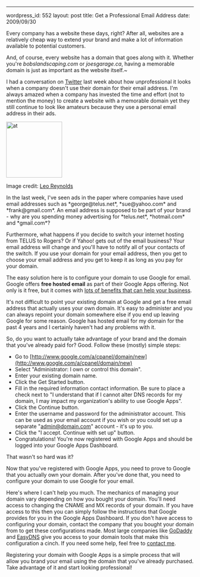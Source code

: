 --- 
wordpress_id: 552
layout: post
title: Get a Professional Email Address
date: 2009/09/30

Every company has a website these days, right?  After all, websites are a relatively cheap way to extend your brand and  make a lot of information available to potential customers.

And, of course, every website has a domain that goes along with it.  Whether you're *bobslandscaping.com* or *joesgarage.ca*, having a memorable domain is just as important as the website itself.~

I had a conversation on [Twitter](http://www.twitter.com/mm53bar) last week about how unprofessional it looks when a company doesn't use their domain for their email address.  I'm always amazed when a company has invested the time and effort (not to mention the money) to create a website with a memorable domain yet they still continue to look like amateurs because they use a personal email address in their ads.  

<div class="left"><img src="http://www.sideline.ca/wp-content/uploads/2009/09/at-150x150.jpg" alt="at" title="at" width="150" height="150" /><p class="caption">Image credit: <a href="http://www.flickr.com/photos/lwr/188599518/">Leo Reynolds</a></p></div>In the last week, I've seen ads in the paper where companies have used email addresses such as *george@telus.net*, *sue@yahoo.com* and *frank@gmail.com*.  An email address is supposed to be part of your brand - why are you spending money advertising for *telus.net*, *hotmail.com* and *gmail.com*?

Furthermore, what happens if you decide to switch your internet hosting from TELUS to Rogers?  Or if Yahoo! gets out of the email business?  Your email address will change and you'll have to notify all of your contacts of the switch.  If you use your domain for your email address, then you get to choose your email address and you get to keep it as long as you pay for your domain.

The easy solution here is to configure your domain to use Google for email.  Google offers **free hosted email** as part of their Google Apps offering.  Not only is it free, but it comes with [lots of benefits that can help your business](http://www.google.com/apps/intl/en/business/details.html).

It's not difficult to point your existing domain at Google and get a free email address that actually uses your own domain.  It's easy to administer and you can always repoint your domain somewhere else if you end up leaving Google for some reason.  Google has hosted email for my domain for the past 4 years and I certainly haven't had any problems with it.

So, do you want to actually take advantage of your brand and the domain that you've already paid for?  Good.  Follow these (mostly) simple steps:

*  Go to [http://www.google.com/a/cpanel/domain/new](http://www.google.com/a/cpanel/domain/new)
*  Select "Administrator: I own or control this domain".
*  Enter your existing domain name.
*  Click the Get Started button.
*  Fill in the required information contact information.  Be sure to place a check next to "I understand that if I cannot alter DNS records for my domain, I may impact my organization's ability to use Google Apps".
*  Click the Continue button.
*  Enter the username and password for the administrator account.  This can be used as your email account if you wish or you could set up a separate "admin@domain.com" account - it's up to you.
*  Click the "I accept. Continue with set up" button.
*  Congratulations!  You're now registered with Google Apps and should be logged into your Google Apps Dashboard.

That wasn't so hard was it?

Now that you've registered with Google Apps, you need to prove to Google that you actually own your domain.  After you've done that, you need to configure your domain to use Google for your email.  

Here's where I can't help you much.  The mechanics of managing your domain vary depending on how you bought your domain.  You'll need access to changing the CNAME and MX records of your domain.  If you have access to this then you can simply follow the instructions that Google provides for you in the Google Apps Dashboard.  If you don't have access to configuring your domain, contact the company that you bought your domain from to get these configurations made.  Most large companies like [GoDaddy](http://www.google.com/support/a/bin/answer.py?hl=en&answer=33353) and [EasyDNS](http://www.nerdlogger.com/2008/03/how-to-setup-easydns-to-work-with.html) give you access to your domain tools that make this configuration a cinch.  If you need some help, feel free to [contact me](http://scr.im/sideline).

Registering your domain with Google Apps is a simple process that will allow you brand your email using the domain that you've already purchased.  Take advantage of it and start looking professional!
